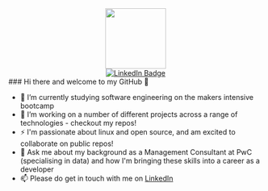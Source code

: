 <div id="header" align="center">
  <img src="https://media.giphy.com/media/v1.Y2lkPTc5MGI3NjExdTFmazAwYWxsa3o5b2ZlcmJ5bTRiOGl2czJ5Y2ZqczYwYmkzaTFlZyZlcD12MV9pbnRlcm5hbF9naWZfYnlfaWQmY3Q9Zw/HscDLzkO8EOTmgkhQP/giphy.gif" width="120"/>
</div>
<div id="badges" align="center">
  <a href="https://www.linkedin.com/in/jonny-brownrigg-56493575/">
  <img src="https://img.shields.io/badge/LinkedIn-blue?style=for-the-badge&logo=linkedin&logoColor=white" alt="LinkedIn Badge"/>
  </a>
</div>
### Hi there and welcome to my GitHub 👋

- 🌱 I’m currently studying software engineering on the makers intensive bootcamp
- 🔭 I’m working on a number of different projects across a range of technologies - checkout my repos!
- ⚡ I'm passionate about linux and open source, and am excited to collaborate on public repos!
- 💬 Ask me about my background as a Management Consultant at PwC (specialising in data) and how I'm bringing these skills into a career as a developer
- 📫 Please do get in touch with me on [LinkedIn](https://www.linkedin.com/in/jonny-brownrigg-56493575/)

<!--
**JonnySB/JonnySB** is a ✨ _special_ ✨ repository because its `README.md` (this file) appears on your GitHub profile.

Here are some ideas to get you started:

- 🔭 I’m currently working on ...
- 🌱 I’m currently studying software engineering on the makers intensive bootcamp.
- 👯 I’m looking to collaborate on ...
- 🤔 I’m looking for help with ...
- 💬 Ask me about ...
- 📫 How to reach me: ...
- 😄 Pronouns: ...
- ⚡ Fun fact: ...
-->

